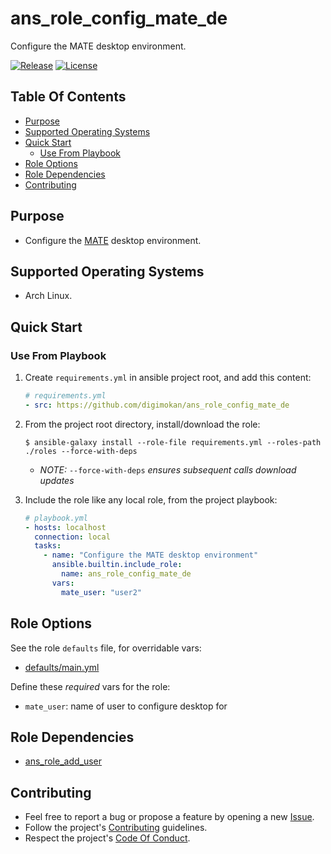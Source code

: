 # ans_role_config_mate_de

Configure the MATE desktop environment.

[![Release](https://img.shields.io/github/release/digimokan/ans_role_config_mate_de.svg?label=release)](https://github.com/digimokan/ans_role_config_mate_de/releases/latest "Latest Release Notes")
[![License](https://img.shields.io/badge/license-MIT-blue.svg?label=license)](LICENSE.md "Project License")

## Table Of Contents

* [Purpose](#purpose)
* [Supported Operating Systems](#supported-operating-systems)
* [Quick Start](#quick-start)
    * [Use From Playbook](#use-from-playbook)
* [Role Options](#role-options)
* [Role Dependencies](#role-dependencies)
* [Contributing](#contributing)

## Purpose

* Configure the [MATE](https://mate-desktop.org/) desktop environment.

## Supported Operating Systems

* Arch Linux.

## Quick Start

### Use From Playbook

1. Create `requirements.yml` in ansible project root, and add this content:

   ```yaml
   # requirements.yml
   - src: https://github.com/digimokan/ans_role_config_mate_de
   ```

2. From the project root directory, install/download the role:

   ```shell
   $ ansible-galaxy install --role-file requirements.yml --roles-path ./roles --force-with-deps
   ```

   * _NOTE:_ `--force-with-deps` _ensures subsequent calls download updates_

3. Include the role like any local role, from the project playbook:

   ```yaml
   # playbook.yml
   - hosts: localhost
     connection: local
     tasks:
       - name: "Configure the MATE desktop environment"
         ansible.builtin.include_role:
           name: ans_role_config_mate_de
         vars:
           mate_user: "user2"
   ```

## Role Options

See the role `defaults` file, for overridable vars:

  * [defaults/main.yml](../defaults/main.yml)

Define these _required_ vars for the role:

  * `mate_user`: name of user to configure desktop for

## Role Dependencies

* [ans_role_add_user](https://github.com/digimokan/ans_role_add_user)

## Contributing

* Feel free to report a bug or propose a feature by opening a new
  [Issue](https://github.com/digimokan/ans_role_config_mate_de/issues).
* Follow the project's [Contributing](CONTRIBUTING.md) guidelines.
* Respect the project's [Code Of Conduct](CODE_OF_CONDUCT.md).

